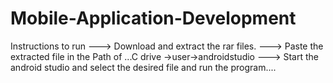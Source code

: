 # Mobile-Application-Development
Instructions to run
---> Download and extract the rar files.
---> Paste the extracted file in the Path of ...C drive ->user->androidstudio
---> Start the android studio and select the desired file and run the program....
